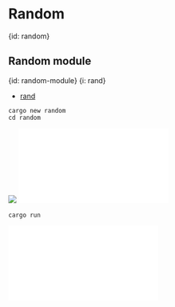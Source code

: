 # Random
{id: random}

## Random module
{id: random-module}
{i: rand}

* [rand](https://lib.rs/crates/rand)

```
cargo new random
cd random
```

![](examples/random/Cargo.toml)
![](examples/random/src/main.rs)

```
cargo run
```

![](examples/random/out.txt)
